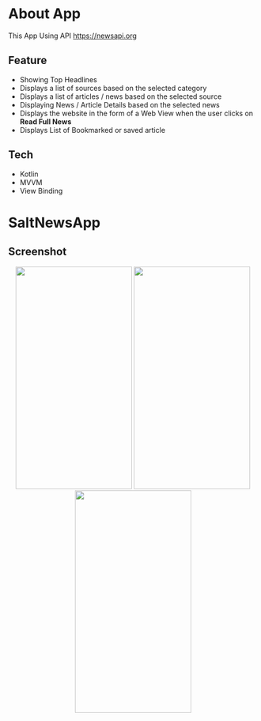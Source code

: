 # About App
This App Using API https://newsapi.org

## Feature
- Showing  Top Headlines
- Displays a list of sources based on the selected category
- Displays a list of articles / news based on the selected source
- Displaying News / Article Details based on the selected news
- Displays the website in the form of a Web View when the user clicks on **Read Full News**
- Displays List of Bookmarked or saved article

## Tech
- Kotlin
- MVVM
- View Binding

# SaltNewsApp

## Screenshot
<p align="center">
<img src="assets/ss1.jpeg" width="235" height="450"/>
<img src="assets/ss2.jpeg" width="235" height="450"/>
<img src="assets/ss3.jpeg" width="235" height="450"/>
</p>


